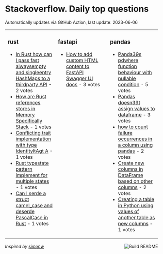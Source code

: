 # Stackoverflow. Daily top questions 

Automatically updates via GitHub Action, last update: <!-- date starts -->2023-06-06<!-- date ends -->


<table><tr><td valign="top" width="33%">

### rust
<!-- rust starts -->
* [In Rust how can I pass fast alwaysempty and singleentry HashMaps to a thirdparty API](https://stackoverflow.com/questions/76412271/in-rust-how-can-i-pass-fast-always-empty-and-single-entry-hashmaps-to-a-third-p) - 2 votes
* [How are Rust references stores in Memory Specifically Stack](https://stackoverflow.com/questions/76409873/how-are-rust-references-stores-in-memory-specifically-stack) - 1 votes
* [Conflicting trait implementation with type IdentityltAgt  A](https://stackoverflow.com/questions/76410310/conflicting-trait-implementation-with-type-identitya-a) - 1 votes
* [Rust typestate pattern implement for multiple states](https://stackoverflow.com/questions/76408960/rust-typestate-pattern-implement-for-multiple-states) - 1 votes
* [Can I serde a struct camel_case and deserde PascalCase in Rust](https://stackoverflow.com/questions/76418400/can-i-serde-a-struct-camel-case-and-deserde-pascalcase-in-rust) - 1 votes
<!-- rust ends -->
</td><td valign="top" width="34%">


### fastapi
<!-- fastapi starts -->
* [How to add custom HTML content to FastAPI Swagger UI docs](https://stackoverflow.com/questions/76406637/how-to-add-custom-html-content-to-fastapi-swagger-ui-docs) - 3 votes
<!-- fastapi ends -->
</td><td valign="top" width="34%">


### pandas
<!-- pandas starts -->
* [Panda39s pdwhere function behaviour with nullable condition](https://stackoverflow.com/questions/76405752/pandas-pd-where-function-behaviour-with-nullable-condition) - 5 votes
* [Pandas doesn39t assign values to dataframe](https://stackoverflow.com/questions/76416898/pandas-doesnt-assign-values-to-dataframe) - 3 votes
* [how to count failure occurrences in a column using pandas](https://stackoverflow.com/questions/76410949/how-to-count-failure-occurrences-in-a-column-using-pandas) - 2 votes
* [Create new columns in DataFrame based on other columns](https://stackoverflow.com/questions/76417748/create-new-columns-in-dataframe-based-on-other-columns) - 2 votes
* [Creating a table in Python using values of another table as new columns](https://stackoverflow.com/questions/76409213/creating-a-table-in-python-using-values-of-another-table-as-new-columns) - 1 votes
<!-- pandas ends -->
</td></tr></table>

<a href="https://github.com/hp0404/hp0404/actions"><img src="https://github.com/hp0404/hp0404/workflows/Build%20README/badge.svg" align="right" alt="Build README"></a> <p>*Inspired by  [simonw](https://github.com/simonw/simonw)*</p>
